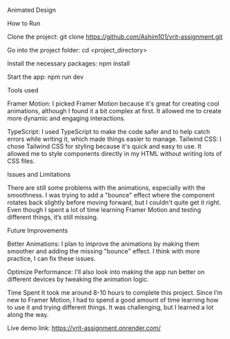 Animated Design

How to Run

Clone the project:
git clone https://github.com/Ashim101/vrit-assignment.git

Go into the project folder:
cd <project_directory>


Install the necessary packages:
npm install


Start the app:
npm run dev


Tools used


Framer Motion: I picked Framer Motion because it's great for creating cool animations, although I found it a bit complex at first. It allowed me to create more dynamic and engaging interactions.

TypeScript: I used TypeScript to make the code safer and to help catch errors while writing it, which made things easier to manage.
Tailwind CSS: I chose Tailwind CSS for styling because it's quick and easy to use. It allowed me to style components directly in my HTML without writing lots of CSS files.


Issues and Limitations


There are still some problems with the animations, especially with the smoothness. I was trying to add a "bounce" effect where the component rotates back slightly before moving forward, but I couldn't quite get it right. Even though I spent a lot of time learning Framer Motion and testing different things, it’s still missing.

Future Improvements


Better Animations: I plan to improve the animations by making them smoother and adding the missing "bounce" effect. I think with more practice, I can fix these issues.

Optimize Performance: I’ll also look into making the app run better on different devices by tweaking the animation logic.

Time Spent
It took me around 8-10 hours to complete this project. Since I’m new to Framer Motion, I had to spend a good amount of time learning how to use it and trying different things. It was challenging, but I learned a lot along the way.


Live demo link: https://vrit-assignment.onrender.com/
